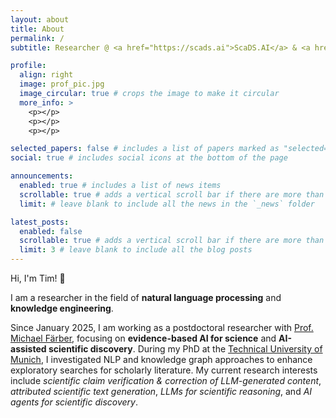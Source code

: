```yaml
---
layout: about
title: About
permalink: /
subtitle: Researcher @ <a href="https://scads.ai">ScaDS.AI</a> & <a href="https://tu-dresden.de/?set_language=en">TU Dresden</a>

profile:
  align: right
  image: prof_pic.jpg
  image_circular: true # crops the image to make it circular
  more_info: >
    <p></p>
    <p></p>
    <p></p>

selected_papers: false # includes a list of papers marked as "selected={true}"
social: true # includes social icons at the bottom of the page

announcements:
  enabled: true # includes a list of news items
  scrollable: true # adds a vertical scroll bar if there are more than 3 news items
  limit: # leave blank to include all the news in the `_news` folder

latest_posts:
  enabled: false
  scrollable: true # adds a vertical scroll bar if there are more than 3 new posts items
  limit: 3 # leave blank to include all the blog posts
---
```


Hi, I'm Tim! 👋

I am a researcher in the field of **natural language processing** and **knowledge engineering**.

Since January 2025, I am working as a postdoctoral researcher with [Prof. Michael Färber](https://faerber-lab.github.io), focusing on **evidence-based AI for science** and **AI-assisted scientific discovery**. During my PhD at the [Technical University of Munich](https://wwwmatthes.in.tum.de/pages/1n0vb1ew7e6u5/Tim-Schopf), I investigated NLP and knowledge graph approaches to enhance exploratory searches for scholarly literature. My current research interests include _scientific claim verification & correction of LLM-generated content_, _attributed scientific text generation_, _LLMs for scientific reasoning_, and _AI agents for scientific discovery_.